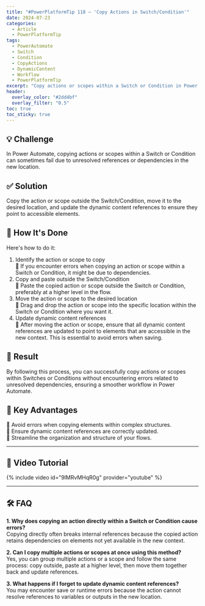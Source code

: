 ```yaml
---
title: "#PowerPlatformTip 118 – 'Copy Actions in Switch/Condition'"
date: 2024-07-23
categories:
  - Article
  - PowerPlatformTip
tags:
  - PowerAutomate
  - Switch
  - Condition
  - CopyActions
  - DynamicContent
  - Workflow
  - PowerPlatformTip
excerpt: "Copy actions or scopes within a Switch or Condition in Power Automate without errors caused by unresolved references."
header:
  overlay_color: "#2dd4bf"
  overlay_filter: "0.5"
toc: true
toc_sticky: true
---
```


## 💡 Challenge
In Power Automate, copying actions or scopes within a Switch or Condition can sometimes fail due to unresolved references or dependencies in the new location.

## ✅ Solution
Copy the action or scope outside the Switch/Condition, move it to the desired location, and update the dynamic content references to ensure they point to accessible elements.

## 🔧 How It's Done
Here's how to do it:
1. Identify the action or scope to copy  
   🔸 If you encounter errors when copying an action or scope within a Switch or Condition, it might be due to dependencies.
2. Copy and paste outside the Switch/Condition  
   🔸 Paste the copied action or scope outside the Switch or Condition, preferably at a higher level in the flow.
3. Move the action or scope to the desired location  
   🔸 Drag and drop the action or scope into the specific location within the Switch or Condition where you want it.
4. Update dynamic content references  
   🔸 After moving the action or scope, ensure that all dynamic content references are updated to point to elements that are accessible in the new context. This is essential to avoid errors when saving.

## 🎉 Result
By following this process, you can successfully copy actions or scopes within Switches or Conditions without encountering errors related to unresolved dependencies, ensuring a smoother workflow in Power Automate.

## 🌟 Key Advantages
🔸 Avoid errors when copying elements within complex structures.  
🔸 Ensure dynamic content references are correctly updated.  
🔸 Streamline the organization and structure of your flows.

---

## 🎥 Video Tutorial
{% include video id="9lMRvMHqR0g" provider="youtube" %}

---

## 🛠️ FAQ
**1. Why does copying an action directly within a Switch or Condition cause errors?**  
Copying directly often breaks internal references because the copied action retains dependencies on elements not yet available in the new context.

**2. Can I copy multiple actions or scopes at once using this method?**  
Yes, you can group multiple actions or a scope and follow the same process: copy outside, paste at a higher level, then move them together back and update references.

**3. What happens if I forget to update dynamic content references?**  
You may encounter save or runtime errors because the action cannot resolve references to variables or outputs in the new location.
